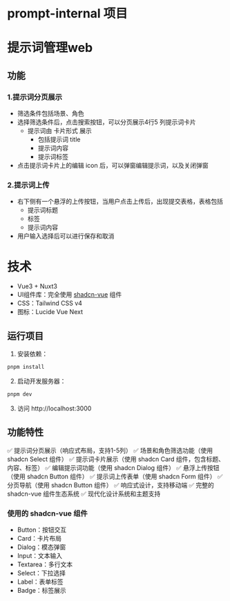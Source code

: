 # prompt-internal 项目

# 提示词管理web

## 功能
### 1.提示词分页展示

- 筛选条件包括场景、角色
- 选择筛选条件后，点击搜索按钮，可以分页展示4行5 列提示词卡片
  - 提示词由 卡片形式 展示
    - 包括提示词 title
    - 提示词内容
    - 提示词标签
- 点击提示词卡片上的编辑 icon 后，可以弹窗编辑提示词，以及关闭弹窗

### 2.提示词上传

- 右下侧有一个悬浮的上传按钮，当用户点击上传后，出现提交表格，表格包括
  - 提示词标题
  - 标签
  - 提示词内容
- 用户输入选择后可以进行保存和取消

# 技术

- Vue3 + Nuxt3
- UI组件库：完全使用 [shadcn-vue](https://www.shadcn-vue.com/) 组件
- CSS：Tailwind CSS v4
- 图标：Lucide Vue Next

## 运行项目

1. 安装依赖：
```bash
pnpm install
```

2. 启动开发服务器：
```bash
pnpm dev
```

3. 访问 http://localhost:3000

## 功能特性

✅ 提示词分页展示（响应式布局，支持1-5列）
✅ 场景和角色筛选功能（使用 shadcn Select 组件）
✅ 提示词卡片展示（使用 shadcn Card 组件，包含标题、内容、标签）
✅ 编辑提示词功能（使用 shadcn Dialog 组件）
✅ 悬浮上传按钮（使用 shadcn Button 组件）
✅ 提示词上传表单（使用 shadcn Form 组件）
✅ 分页导航（使用 shadcn Button 组件）
✅ 响应式设计，支持移动端
✅ 完整的 shadcn-vue 组件生态系统
✅ 现代化设计系统和主题支持

### 使用的 shadcn-vue 组件

- Button：按钮交互
- Card：卡片布局
- Dialog：模态弹窗
- Input：文本输入
- Textarea：多行文本
- Select：下拉选择
- Label：表单标签
- Badge：标签展示